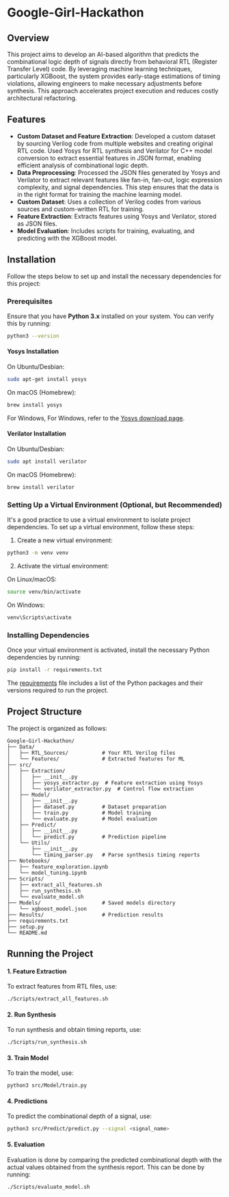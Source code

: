 # Google-Girl-Hackathon

## Overview

This project aims to develop an AI-based algorithm that predicts the combinational logic depth of signals directly from behavioral RTL (Register Transfer Level) code. By leveraging machine learning techniques, particularly XGBoost, the system provides early-stage estimations of timing violations, allowing engineers to make necessary adjustments before synthesis. This approach accelerates project execution and reduces costly architectural refactoring.

## Features

- **Custom Dataset and Feature Extraction**: Developed a custom dataset by sourcing Verilog code from multiple websites and creating original RTL code. Used Yosys for RTL synthesis and Verilator for C++ model conversion to extract essential features in JSON format, enabling efficient analysis of combinational logic depth.
- **Data Preprocessing**: Processed the JSON files generated by Yosys and Verilator to extract relevant features like fan-in, fan-out, logic expression complexity, and signal dependencies. This step ensures that the data is in the right format for training the machine learning model.
- **Custom Dataset**: Uses a collection of Verilog codes from various sources and custom-written RTL for training.
- **Feature Extraction**: Extracts features using Yosys and Verilator, stored as JSON files.
- **Model Evaluation**: Includes scripts for training, evaluating, and predicting with the XGBoost model.

## Installation

Follow the steps below to set up and install the necessary dependencies for this project:

### Prerequisites

Ensure that you have **Python 3.x** installed on your system. You can verify this by running:

```bash
python3 --version
```
#### Yosys Installation 

On Ubuntu/Desbian:
```bash
sudo apt-get install yosys
```
On macOS (Homebrew):
```bash
brew install yosys
```
For Windows, For Windows, refer to the [Yosys download page](https://yosyshq.net/yosys/download.html).

#### Verilator Installation 

On Ubuntu/Desbian:
```bash 
sudo apt install verilator
```

On macOS (Homebrew):
```bash
brew install verilator
```

### Setting Up a Virtual Environment (Optional, but Recommended)

It's a good practice to use a virtual environment to isolate project dependencies. To set up a virtual environment, follow these steps:

1. Create a new virtual environment:

```bash
python3 -m venv venv
```
2. Activate the virtual environment:
   
On Linux/macOS:
```bash
source venv/bin/activate
```
On Windows:
```bash
venv\Scripts\activate
```
### Installing Dependencies

Once your virtual environment is activated, install the necessary Python dependencies by running:
```bash
pip install -r requirements.txt
```
The [requirements](https://github.com/smritivs/Google-Girl-Hackathon/blob/main/requirements.txt) file includes a list of the Python packages and their versions required to run the project. 

## Project Structure

The project is organized as follows:
```plaintext
Google-Girl-Hackathon/
├── Data/
│   ├── RTL_Sources/           # Your RTL Verilog files
│   └── Features/              # Extracted features for ML
├── src/
│   ├── Extraction/
│   │   ├── __init__.py
│   │   ├── yosys_extractor.py  # Feature extraction using Yosys
│   │   └── verilator_extractor.py  # Control flow extraction
│   ├── Model/
│   │   ├── __init__.py
│   │   ├── dataset.py         # Dataset preparation
│   │   ├── train.py           # Model training
│   │   └── evaluate.py        # Model evaluation
│   ├── Predict/
│   │   ├── __init__.py
│   │   └── predict.py         # Prediction pipeline
│   └── Utils/
│       ├── __init__.py
│       └── timing_parser.py   # Parse synthesis timing reports
├── Notebooks/
│   ├── feature_exploration.ipynb
│   └── model_tuning.ipynb
├── Scripts/
│   ├── extract_all_features.sh
│   ├── run_synthesis.sh
│   └── evaluate_model.sh
├── Models/                    # Saved models directory
│   └── xgboost_model.json
├── Results/                   # Prediction results
├── requirements.txt
├── setup.py
└── README.md
```

## Running the Project 

#### 1. Feature Extraction
To extract features from RTL files, use:
```bash
./Scripts/extract_all_features.sh
```

#### 2. Run Synthesis 
To run synthesis and obtain timing reports, use:
```bash 
./Scripts/run_synthesis.sh
```

#### 3. Train Model 
To train the model, use:
```bash 
python3 src/Model/train.py
```

#### 4. Predictions 
To predict the combinational depth of a signal, use:
```bash
python3 src/Predict/predict.py --signal <signal_name>
```

#### 5. Evaluation 
Evaluation is done by comparing the predicted combinational depth with the actual values obtained from the synthesis report. This can be done by running:
```bash 
./Scripts/evaluate_model.sh
```
